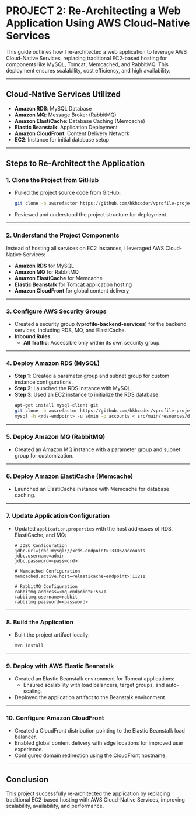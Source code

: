 # PROJECT 2: Re-Architecting a Web Application Using AWS Cloud-Native Services

This guide outlines how I re-architected a web application to leverage AWS Cloud-Native Services, replacing traditional EC2-based hosting for components like MySQL, Tomcat, Memcached, and RabbitMQ. This deployment ensures scalability, cost efficiency, and high availability.

---

## Cloud-Native Services Utilized

- **Amazon RDS**: MySQL Database
- **Amazon MQ**: Message Broker (RabbitMQ)
- **Amazon ElastiCache**: Database Caching (Memcache)
- **Elastic Beanstalk**: Application Deployment
- **Amazon CloudFront**: Content Delivery Network
- **EC2**: Instance for initial database setup

---

## Steps to Re-Architect the Application

### 1. Clone the Project from GitHub

- Pulled the project source code from GitHub:
  ```bash
  git clone -b awsrefactor https://github.com/hkhcoder/vprofile-project.git
  ```
- Reviewed and understood the project structure for deployment.

---

### 2. Understand the Project Components

Instead of hosting all services on EC2 instances, I leveraged AWS Cloud-Native Services:

- **Amazon RDS** for MySQL
- **Amazon MQ** for RabbitMQ
- **Amazon ElastiCache** for Memcache
- **Elastic Beanstalk** for Tomcat application hosting
- **Amazon CloudFront** for global content delivery

---

### 3. Configure AWS Security Groups

- Created a security group (**vprofile-backend-services**) for the backend services, including RDS, MQ, and ElastiCache.
- **Inbound Rules**:
  - **All Traffic**: Accessible only within its own security group.

---

### 4. Deploy Amazon RDS (MySQL)

- **Step 1**: Created a parameter group and subnet group for custom instance configurations.
- **Step 2**: Launched the RDS instance with MySQL.
- **Step 3**: Used an EC2 instance to initialize the RDS database:
  ```bash
  apt-get install mysql-client git
  git clone -b awsrefactor https://github.com/hkhcoder/vprofile-project.git
  mysql -h <rds-endpoint> -u admin -p accounts < src/main/resources/db_backup.sql
  ```

---

### 5. Deploy Amazon MQ (RabbitMQ)

- Created an Amazon MQ instance with a parameter group and subnet group for customization.

---

### 6. Deploy Amazon ElastiCache (Memcache)

- Launched an ElastiCache instance with Memcache for database caching.

---

### 7. Update Application Configuration

- Updated `application.properties` with the host addresses of RDS, ElastiCache, and MQ:

  ```properties
  # JDBC Configuration
  jdbc.url=jdbc:mysql://<rds-endpoint>:3306/accounts
  jdbc.username=admin
  jdbc.password=<password>

  # Memcached Configuration
  memcached.active.host=<elasticache-endpoint>:11211

  # RabbitMQ Configuration
  rabbitmq.address=<mq-endpoint>:5671
  rabbitmq.username=rabbit
  rabbitmq.password=<password>
  ```

---

### 8. Build the Application

- Built the project artifact locally:
  ```bash
  mvn install
  ```

---

### 9. Deploy with AWS Elastic Beanstalk

- Created an Elastic Beanstalk environment for Tomcat applications:
  - Ensured scalability with load balancers, target groups, and auto-scaling.
- Deployed the application artifact to the Beanstalk environment.

---

### 10. Configure Amazon CloudFront

- Created a CloudFront distribution pointing to the Elastic Beanstalk load balancer.
- Enabled global content delivery with edge locations for improved user experience.
- Configured domain redirection using the CloudFront hostname.

---

## Conclusion

This project successfully re-architected the application by replacing traditional EC2-based hosting with AWS Cloud-Native Services, improving scalability, availability, and performance.
